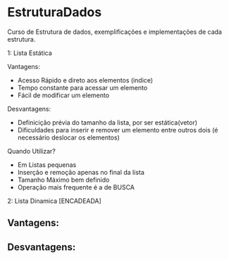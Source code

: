 # EstruturaDados
Curso de Estrutura de dados, exemplificações e implementações de cada estrutura.

 1: Lista Estática
  
Vantagens:
   - Acesso Rápido e direto aos elementos (indice)
   - Tempo constante para acessar um elemento
   - Fácil de modificar um elemento
  
Desvantagens:
   - Definicição prévia do tamanho da lista, por ser estática(vetor)
   - Dificuldades para inserir e remover um elemento entre outros dois (é necessário deslocar os elementos)

Quando Utilizar?
  - Em Listas pequenas
  - Inserção e remoção apenas no final da lista
  - Tamanho Máximo bem definido
  - Operação mais frequente é a de BUSCA

2: Lista Dinamica [ENCADEADA]

 Vantagens:
   -

 Desvantagens:
   -
